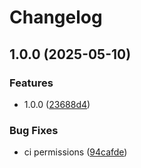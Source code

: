 # Changelog

## 1.0.0 (2025-05-10)


### Features

* 1.0.0 ([23688d4](https://github.com/KarinJS/karinjs-webhook-qqbot/commit/23688d42f793184cc7450217723264a0d63be7d7))


### Bug Fixes

* ci permissions ([94cafde](https://github.com/KarinJS/karinjs-webhook-qqbot/commit/94cafde7f33590b562e6b9782dd5289bf04d0e14))
